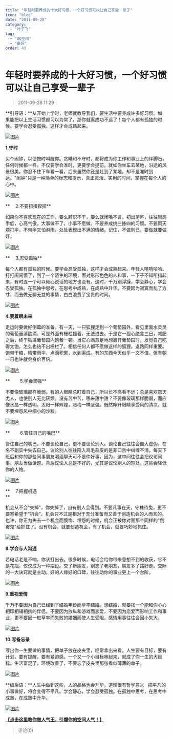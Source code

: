 ```yaml
---
title: "年轻时要养成的十大好习惯，一个好习惯可以让自己享受一辈子"
icon: "blog"
date: "2011-09-28"
category:
  - "叶子飞"
tag:
  - "QQ空间"
  - "备份"
order: 43
---
```

# 年轻时要养成的十大好习惯，一个好习惯可以让自己享受一辈子

> 2011-09-28 11:29

**引导语：**从开始上学时，老师就教导我们，要生活中要养成许多好习惯。如果能把以上生活习惯都习以为常了，那你就离成功不远了！每个人都有孤独的时候。要学会忍受孤独，这样才会成熟起来。

[![图片](https://pan.4a1801.life:11443/d/public/Qzone_wyf/Blogs/images/DD99C119.webp)](https://pan.4a1801.life:11443/d/public/Qzone_wyf/Blogs/images/DD99C119.webp)

**1.守时**

买个闹钟，以便按时叫醒你。贪睡和不守时，都将成为你工作和事业上的绊脚石，任何时候都一样。不仅要学会准时，更要学会提前。就如你坐车去某地，沿途的风景很美，你忍不住下车看一看，后来虽然你还是赶到了某地，却不是准时到达。"闹钟"只是一种简单的标志和提示，真正灵活、实用的时间，掌握在每个人的心中。

[![图片](https://pan.4a1801.life:11443/d/public/Qzone_wyf/Blogs/images/F7380AB7.webp)](https://pan.4a1801.life:11443/d/public/Qzone_wyf/Blogs/images/F7380AB7.webp)

**　 2.不要扭扭捏捏**

如果你不喜欢现在的工作，要么辞职不干，要么就闭嘴不言。初出茅庐，往往眼高手低，心高气傲，大事做不了，小事不愿做。不要养成挑三拣四的习惯。不要雨天烦打伞，不带伞又怕淋雨，处处表现出不满的情绪。记住，不做则已，要做就要做好。

[![图片](https://pan.4a1801.life:11443/d/public/Qzone_wyf/Blogs/images/AA1BC6C6.webp)](https://pan.4a1801.life:11443/d/public/Qzone_wyf/Blogs/images/AA1BC6C6.webp)

**　 3.忍受孤独**

每个人都有孤独的时候。要学会忍受孤独，这样才会成熟起来。年轻人嘻嘻哈哈、打打闹闹惯了，到了一个陌生的环境，面对形形色色的人和事，一下子不知所措起来，有时连一个可以倾心说话的地方也没有。这时，千万别浮躁，学会静心，学会忍受孤独。在孤独中思考，在思考中成熟，在成熟中升华。不要因为寂寞而乱了方寸，而去做无聊无益的事情，白白浪费了宝贵的时间。

[![图片](https://pan.4a1801.life:11443/d/public/Qzone_wyf/Blogs/images/C90D94BE.webp)](https://pan.4a1801.life:11443/d/public/Qzone_wyf/Blogs/images/C90D94BE.webp)

**4.要着眼未来**

走运时要做好倒霉的准备。有一天，一只狐狸走到一个葡萄园外，看见里面水灵灵的葡萄垂涎欲滴。可是外面有栅栏挡着，无法进去。于是它一狠心绝食三日，减肥之后，终于钻进葡萄园内饱餐一顿。当它心满意足地想离开葡萄园时，发觉自己吃得太饱，怎么也钻不出栅栏了。相信任何人都不愿做这样的狐狸。退路同样重要。饱带干粮，晴带雨伞，点滴积累，水到渠成。有的东西今天似乎一文不值，但有朝一日也许就会身价百倍。

[![图片](https://pan.4a1801.life:11443/d/public/Qzone_wyf/Blogs/images/54789AE3.webp)](https://pan.4a1801.life:11443/d/public/Qzone_wyf/Blogs/images/54789AE3.webp)

**　　 5.学会坚强**

不要像玻璃那样脆弱。有的人眼睛总盯着自己，所以长不高看不远；总是喜欢怨天尤人，也使别人无比厌烦。没有苦中苦，哪来甜中甜？不要像玻璃那样脆弱，而应像水晶一样透明，太阳一样辉煌，腊梅一样坚强。既然睁开眼睛享受风的清凉，就不要埋怨风中细小的沙粒。

[![图片](https://pan.4a1801.life:11443/d/public/Qzone_wyf/Blogs/images/070F9E32.webp)](https://pan.4a1801.life:11443/d/public/Qzone_wyf/Blogs/images/070F9E32.webp)

**　　 6.管住自己的嘴巴**

管住自己的嘴巴。不要谈论自己，更不要议论别人。谈论自己往往会自大虚伪，在名不副实中失去自己。议论别人往往陷入鸡毛蒜皮的是非口舌中纠缠不清。每天下班后和你的那些同事朋友喝酒聊天可不是件好事，因为，这中间往往会把议论同事、朋友当做话题。背后议论人总是不好的，尤其是议论别人的短处，这些会降低你的人格。

[![图片](https://pan.4a1801.life:11443/d/public/Qzone_wyf/Blogs/images/9318B816.webp)](https://pan.4a1801.life:11443/d/public/Qzone_wyf/Blogs/images/9318B816.webp)

**　 7.把握机遇  
**

机会从不会"失掉"，你失掉了，自有别人会得到。不要凡事在天，守株待兔，更不要寄希望于"机会"。机会只不过是相对于充分准备而又善于创造机会的人而言的。也许，你正为失去一个机会而懊悔、埋怨的时候，机会正被你对面那个同样的"倒霉鬼"给抓住了。没有机会，就要创造机会，有了机会，就要巧妙地抓住。

[![图片](https://pan.4a1801.life:11443/d/public/Qzone_wyf/Blogs/images/CC0094A5.webp)](https://pan.4a1801.life:11443/d/public/Qzone_wyf/Blogs/images/CC0094A5.webp)

**8.学会与人沟通**

若电话老是不响，你该打出去。很多时候，电话会给你带来意想不到的收获，它不是花瓶，仅仅成为一种摆设。交了新朋友，别忘了老朋友，朋友多了路好走。交际的一大诀窍就是主动。好的人缘好的口碑，往往助你的事业更上一个台阶。

[![图片](https://pan.4a1801.life:11443/d/public/Qzone_wyf/Blogs/images/6B097717.webp)](https://pan.4a1801.life:11443/d/public/Qzone_wyf/Blogs/images/6B097717.webp)

**9.重视爱情**

千万不要因为自己已经到了结婚年龄而草率结婚。想结婚，就要找一个能和你心心相印相辅相携的伴侣。不要因为放纵和游戏而恋爱，不要因为恋爱而影响工作和事业，更不要因一桩草率而失败的婚姻而使人生受阻。感情用事往往会因小失大。

[![图片](https://pan.4a1801.life:11443/d/public/Qzone_wyf/Blogs/images/B53BB697.webp)](https://pan.4a1801.life:11443/d/public/Qzone_wyf/Blogs/images/B53BB697.webp)

**10.写备忘录**

写出你一生要做的事情，把单子放在皮夹里，经常拿出来看。人生要有目标，要有计划，要有提醒，要有紧迫感。一个又一个小目标串起来，就成了你一生的大目标。生活富足了，环境改善了，不要忘了皮夹里那张看似薄薄的单子。

[![图片](https://pan.4a1801.life:11443/d/public/Qzone_wyf/Blogs/images/9424A64B.webp)](https://pan.4a1801.life:11443/d/public/Qzone_wyf/Blogs/images/9424A64B.webp)

**编后语：**人生中做到这些，人的品格也会升华，道理很有哲学意义   把平凡的小事做好，将会变得不平凡。学会静心，学会忍受孤独。在孤独中思考，在思考中成熟，在成熟中升华。

[![图片](https://pan.4a1801.life:11443/d/public/Qzone_wyf/Blogs/images/18058CEB.webp)](https://pan.4a1801.life:11443/d/public/Qzone_wyf/Blogs/images/18058CEB.webp)

[**【点击这里教你做人气王，引爆你的空间人气！】**](http://user.qzone.qq.com/1054991789/share/1309322718)

> 评论(0)
